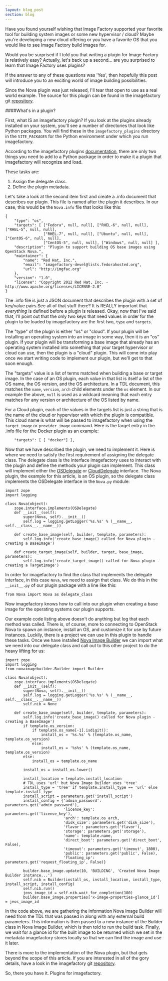 ```yaml
---
layout: blog_post
section: blog
---
```


Have you found yourself wishing that Image Factory supported your favorite tool for building system images or some new hypervisor / cloud? Maybe you're developing a new cloud offering or you have a favorite OS that you would like to see Image Factory build images for.

Would you be surprised if I told you that writing a plugin for Image Factory is relatively easy? Actually, let's back up a second... are you surprised to learn that Image Factory uses plugins? 

If the answer to any of these questions was 'Yes', then hopefully this post will introduce you to an exciting world of image building possibilities.

Since the Nova plugin was just released, I'll tear that open to use as a real world example. The source for this plugin can be found in the imagefactory git [repository][].

####What's in a plugin?

First, what IS an imagefactory plugin? If you look at the plugins already installed on your system, you'll see a number of directories that look like Python packages. You will find these in the `imagefactory_plugins` directory in the `SITE_PACKAGES` for the Python environment under which you run imagefactory.  

According to the imagefactory plugins [documentation][], there are only two things you need to add to a Python package in order to make it a plugin that imagefactory will recognize and load.

These tasks are:

1. Assign the delegate class.  
2. Define the plugin metadata.

Let's take a look at the second item first and create a .info document that describes our plugin. This file is named after the plugin it describes. In our case, this would be the `Nova.info` file that looks like this:

    {
        "type": "os",
        "targets": [ ["Fedora", null, null], ["RHEL-6", null, null], ["RHEL-5", null, null],
                     ["RHEL-7", null, null], ["Ubuntu", null, null], ["CentOS-6", null, null],
                     ["CentOS-5", null, null], ["Windows", null, null] ],
        "description": "Plugin to support building OS base images using OpenStack Nova.",
        "maintainer": {
            "name": "Red Hat, Inc.",
            "email": "imagefactory-devel@lists.fedorahosted.org",
            "url": "http://imgfac.org"
        },
        "version": "1.0",
        "license": "Copyright 2012 Red Hat, Inc. - http://www.apache.org/licenses/LICENSE-2.0"
    }

The .info file is just a JSON document that describes the plugin with a set of key/value pairs.See all of that stuff there? It is REALLY important that *everything* is defined before a plugin is released. Okay, now that I've said that, I'll point out that the only two keys that need values in order for the plugin to be loaded by imagefactory are the first two, `type` and `targets`.

The "type" of the plugin is either "os" or "cloud". If your plugin will be installing an operating system into an image in some way, then it is an "os" plugin. If your plugin will be transforming a base image that already has an operating system installed into something that your target hypervisor or cloud can use, then the plugin is a "cloud" plugin. This will come into play once we start writing code to implement our plugin, but we'll get to that soon enough.

The "targets" value is a list of terms matched when building a base or target image. In the case of an OS plugin, each value in that list is itself a list of the OS name, the OS version, and the OS architecture. In a TDL document, this matches the `name`, `version`, `arch` child elements under the `os` element. In our example the above, `null` is used as a wildcard meaning that each entry matches for any version or architecture of the OS listed by name.

For a Cloud plugin, each of the values in the targets list is just a string that is the name of the cloud or hypervisor with which the plugin is compatible. This cloud name is what will be passed to imagefactory when using the `target_image` or `provider_image` command. Here is the target entry in the .info file for the Docker plugin as an example:

        "targets": [ [ "docker"] ],

Now that we have described the plugin, we need to implement it. Here is where we need to satisfy the first requirement of assigning the delegate class. The delegate class is the interface imagefactory uses to interact with the plugin and define the methods your plugin can implement. This class will implement either the [OSDelegate][] or [CloudDelegate][] interface. The Nova plugin, the example for this article, is an OS plugin, so the delegate class implements the OSDelegate interface in the `Nova.py` module:

    import zope
    import logging

    class Nova(object):
        zope.interface.implements(OSDelegate)
        def __init__(self):
            super(Nova, self).__init__()
            self.log = logging.getLogger('%s.%s' % (__name__, self.__class__.__name__))

        def create_base_image(self, builder, template, parameters):
            self.log.info('create_base_image() called for Nova plugin - creating a BaseImage')

        def create_target_image(self, builder, target, base_image, parameters):
            self.log.info('create_target_image() called for Nova plugin - creating a TargetImage')

In order for imagefactory to find the class that implements the delegate interface, in this case `Nova`, we need to assign that class. We do this in the `__init__.py` of our plugin package with a line like this:

    from Nova import Nova as delegate_class

Now imagefactory knows how to call into our plugin when creating a base image for the operating systems our plugin supports.

Our example code listing above doesn't do anything but log that each method was called. There is, of course, more to connecting to OpenStack Nova to spawn an instance, install an OS, and customize it for use by future instances. Luckily, there is a project we can use in this plugin to handle these tasks. Once we have installed [Nova Image Builder][] we can import what we need into our delegate class and call out to this other project to do the heavy lifting for us:

    import zope
    import logging
    from novaimagebuilder.Builder import Builder

    class Nova(object):
        zope.interface.implements(OSDelegate)
        def __init__(self):
            super(Nova, self).__init__()
            self.log = logging.getLogger('%s.%s' % (__name__, self.__class__.__name__))
            self.nib = None

        def create_base_image(self, builder, template, parameters):
            self.log.info('create_base_image() called for Nova plugin - creating a BaseImage')
            if template.os_version:
                if template.os_name[-1].isdigit():
                    install_os = '%s.%s' % (template.os_name, template.os_version)
                else:
                    install_os = '%s%s' % (template.os_name, template.os_version)
            else:
                install_os = template.os_name

            install_os = install_os.lower()

            install_location = template.install_location
            # TDL uses 'url' but Nova Image Builder uses 'tree'
            install_type = 'tree' if template.install_type == 'url' else template.install_type
            install_script = parameters.get('install_script')
            install_config = {'admin_password': parameters.get('admin_password'),
                              'license_key': parameters.get('license_key'),
                              'arch': template.os_arch,
                              'disk_size': parameters.get('disk_size'),
                              'flavor': parameters.get('flavor'),
                              'storage': parameters.get('storage'),
                              'name': template.name,
                              'direct_boot': parameters.get('direct_boot', False),
                              'timeout': parameters.get('timeout', 1800),
                              'public': parameters.get('public', False),
                              'floating_ip': parameters.get('request_floating_ip', False)}

            builder.base_image.update(10, 'BUILDING', 'Created Nova Image Builder instance...')
            self.nib = Builder(install_os, install_location, install_type, install_script, install_config)
            self.nib.run()
            jeos_image_id = self.nib.wait_for_completion(180)
            builder.base_image.properties['x-image-properties-glance_id'] = jeos_image_id

In the code above, we are gathering the information Nova Image Builder will need from the TDL that was passed in along with any external build parameters. This information is then passed to a new instance of the Builder class in Nova Image Builder, which is then told to run the build task. Finally, we wait for a glance id for the built image to be returned which we set in the metadata imagefactory stores locally so that we can find the image and use it later.

There is more to the implementation of the Nova plugin, but that gets beyond the scope of this article. If you are interested in all of the gory details, have a look in the imagefactory git [repository][].

So, there you have it. Plugins for imagefactory. 


[repository]: https://github.com/redhat-imaging/imagefactory
[documentation]: http://imgfac.org/documentation/plugins.html
[OSDelegate]: https://github.com/redhat-imaging/imagefactory/blob/master/imgfac/OSDelegate.py
[CloudDelegate]: https://github.com/redhat-imaging/imagefactory/blob/master/imgfac/CloudDelegate.py
[Nova Image Builder]: https://github.com/redhat-imaging/novaimagebuilder